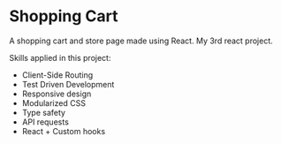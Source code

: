 # Shopping Cart
A shopping cart and store page made using React. 
My 3rd react project. 

Skills applied in this project:
- Client-Side Routing
- Test Driven Development
- Responsive design
- Modularized CSS
- Type safety
- API requests
- React + Custom hooks
